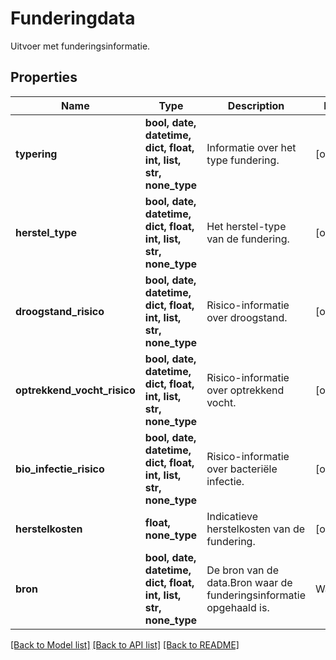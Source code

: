 # Funderingdata

Uitvoer met funderingsinformatie.

## Properties
Name | Type | Description | Notes
------------ | ------------- | ------------- | -------------
**typering** | **bool, date, datetime, dict, float, int, list, str, none_type** | Informatie over het type fundering. | [optional] 
**herstel_type** | **bool, date, datetime, dict, float, int, list, str, none_type** | Het herstel-type van de fundering. | [optional] 
**droogstand_risico** | **bool, date, datetime, dict, float, int, list, str, none_type** | Risico-informatie over droogstand. | [optional] 
**optrekkend_vocht_risico** | **bool, date, datetime, dict, float, int, list, str, none_type** | Risico-informatie over optrekkend vocht. | [optional] 
**bio_infectie_risico** | **bool, date, datetime, dict, float, int, list, str, none_type** | Risico-informatie over bacteriële infectie. | [optional] 
**herstelkosten** | **float, none_type** | Indicatieve herstelkosten van de fundering. | [optional] 
**bron** | **bool, date, datetime, dict, float, int, list, str, none_type** | De bron van de data.Bron waar de funderingsinformatie opgehaald is. | Waarde | Omschrijving | | --- | --- | | &#x60;calcasa&#x60; | Eigen data. | | &#x60;fundermaps&#x60; | Fundermaps data. |    | [optional] 

[[Back to Model list]](../README.md#documentation-for-models) [[Back to API list]](../README.md#documentation-for-api-endpoints) [[Back to README]](../README.md)


